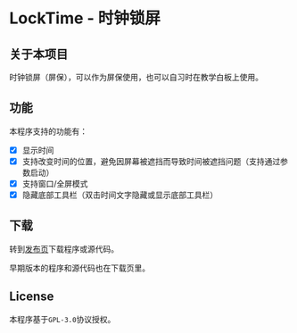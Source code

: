 # LockTime - 时钟锁屏

## 关于本项目

时钟锁屏（屏保），可以作为屏保使用，也可以自习时在教学白板上使用。

## 功能

本程序支持的功能有：

- [x] 显示时间
- [x] 支持改变时间的位置，避免因屏幕被遮挡而导致时间被遮挡问题（支持通过参数启动）
- [x] 支持窗口/全屏模式
- [x] 隐藏底部工具栏（双击时间文字隐藏或显示底部工具栏）

## 下载

转到[发布页](https://github.com/cjhdevact/LockTime/releases)下载程序或源代码。

早期版本的程序和源代码也在下载页里。

## License

本程序基于`GPL-3.0`协议授权。